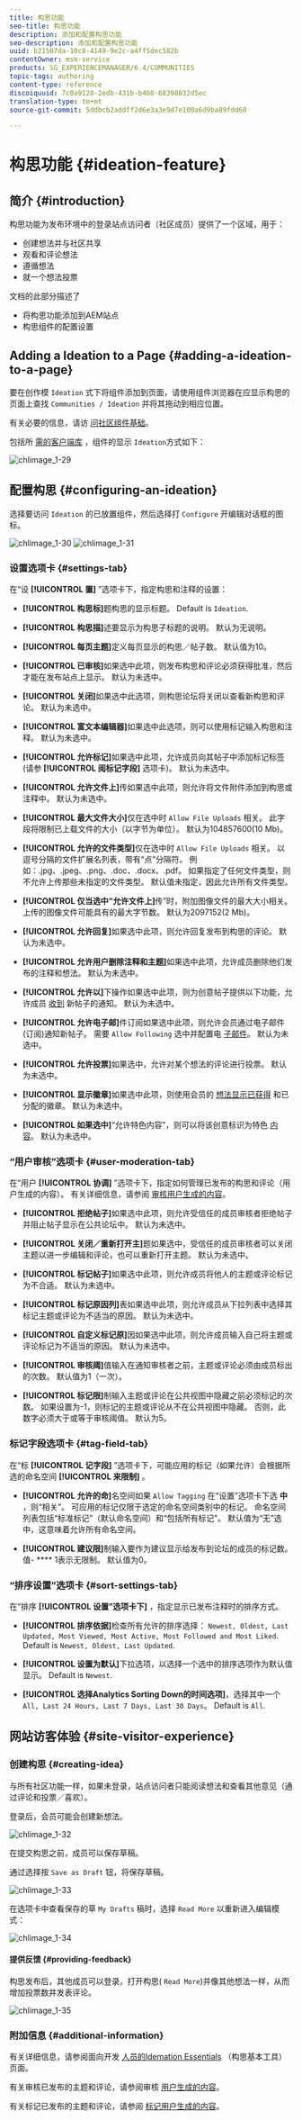 ```yaml
---
title: 构思功能
seo-title: 构思功能
description: 添加和配置构思功能
seo-description: 添加和配置构思功能
uuid: b21507da-10c8-4149-9e2c-a4ff5dec582b
contentOwner: msm-service
products: SG_EXPERIENCEMANAGER/6.4/COMMUNITIES
topic-tags: authoring
content-type: reference
discoiquuid: 7c0a9120-2edb-431b-b460-68398832d5ec
translation-type: tm+mt
source-git-commit: 5ddbcb2addff2d6e3a3e9d7e100a6d9ba89fdd60

---
```



# 构思功能 {#ideation-feature}

## 简介 {#introduction}

构思功能为发布环境中的登录站点访问者（社区成员）提供了一个区域，用于：

* 创建想法并与社区共享
* 观看和评论想法
* 遵循想法
* 就一个想法投票

文档的此部分描述了

* 将构思功能添加到AEM站点
* 构思组件的配置设置

## Adding a Ideation to a Page {#adding-a-ideation-to-a-page}

要在创作模 `Ideation` 式下将组件添加到页面，请使用组件浏览器在应显示构思的页面上查找 `Communities / Ideation` 并将其拖动到相应位置。

有关必要的信息，请访 [问社区组件基础](basics.md)。

包括所 [需的客户端库](ideation.md#essentials-for-client-side) ，组件的显示 `Ideation`方式如下：

![chlimage_1-29](assets/chlimage_1-29.png)

## 配置构思 {#configuring-an-ideation}

选择要访问 `Ideation` 的已放置组件，然后选择打 `Configure` 开编辑对话框的图标。

![chlimage_1-30](assets/chlimage_1-30.png) ![chlimage_1-31](assets/chlimage_1-31.png)

### 设置选项卡 {#settings-tab}

在“设 **[!UICONTROL 置]** ”选项卡下，指定构思和注释的设置：

* **[!UICONTROL 构思标]**&#x200B;题构思的显示标题。 Default is `Ideation`.

* **[!UICONTROL 构思描]**&#x200B;述要显示为构思子标题的说明。 默认为无说明。

* **[!UICONTROL 每页主题]**&#x200B;定义每页显示的构思／帖子数。 默认值为10。

* **[!UICONTROL 已审核]**&#x200B;如果选中此项，则发布构思和评论必须获得批准，然后才能在发布站点上显示。 默认为未选中。

* **[!UICONTROL 关闭]**&#x200B;如果选中此选项，则构思论坛将关闭以查看新构思和评论。 默认为未选中。

* **[!UICONTROL 富文本编辑器]**&#x200B;如果选中此选项，则可以使用标记输入构思和注释。 默认为未选中。

* **[!UICONTROL 允许标记]**&#x200B;如果选中此项，允许成员向其帖子中添加标记标签(请参 **[!UICONTROL 阅标记字段]** 选项卡)。 默认为未选中。

* **[!UICONTROL 允许文件上]**&#x200B;传如果选中此项，则允许将文件附件添加到构思或注释中。 默认为未选中。

* **[!UICONTROL 最大文件大小]**&#x200B;仅在选中时 `Allow File Uploads` 相关。 此字段将限制已上载文件的大小（以字节为单位）。 默认为104857600(10 Mb)。

* **[!UICONTROL 允许的文件类型]**&#x200B;仅在选中时 `Allow File Uploads` 相关。 以逗号分隔的文件扩展名列表，带有“点”分隔符。 例如：.jpg、.jpeg、.png、.doc、.docx、.pdf。 如果指定了任何文件类型，则不允许上传那些未指定的文件类型。 默认值未指定，因此允许所有文件类型。

* **[!UICONTROL 仅当选中“允许文件上]**&#x200B;传”时，附加图像文件的最大大小相关。 上传的图像文件可能具有的最大字节数。 默认为2097152(2 Mb)。

* **[!UICONTROL 允许回复]**&#x200B;如果选中此项，则允许回复发布到构思的评论。 默认为未选中。

* **[!UICONTROL 允许用户删除注释和主题]**&#x200B;如果选中此项，允许成员删除他们发布的注释和想法。 默认为未选中。

* **[!UICONTROL 允许以]**&#x200B;下操作如果选中此项，则为创意帖子提供以下功能，允许成员 [收到](notifications.md) 新帖子的通知。 默认为未选中。

* **[!UICONTROL 允许电子邮]**&#x200B;件订阅如果选中此项，则允许会员通过电子邮件(订阅[](subscriptions.md))通知新帖子。 需要 `Allow Following` 选中并配置电 [子邮件](email.md)。 默认为未选中。

* **[!UICONTROL 允许投票]**&#x200B;如果选中，允许对某个想法的评论进行投票。 默认为未选中。

* **[!UICONTROL 显示徽章]**&#x200B;如果选中此项，则使用会员的 [想法显示已获得](implementing-scoring.md) 和已分配的徽章。 默认为未选中。

* **[!UICONTROL 如果选中]**“允许特色内容”，则可以将该创意标识为特色 [内容](featured.md)。 默认为未选中。

### “用户审核”选项卡 {#user-moderation-tab}

在“用户 **[!UICONTROL 协调]** ”选项卡下，指定如何管理已发布的构思和评论（用户生成的内容）。 有关详细信息，请参阅 [审核用户生成的内容](moderate-ugc.md)。

* **[!UICONTROL 拒绝帖子]**&#x200B;如果选中此项，则允许受信任的成员审核者拒绝帖子并阻止帖子显示在公共论坛中。 默认为未选中。

* **[!UICONTROL 关闭／重新打开主]**&#x200B;题如果选中，受信任的成员审核者可以关闭主题以进一步编辑和评论，也可以重新打开主题。 默认为未选中。

* **[!UICONTROL 标记帖子]**&#x200B;如果选中此项，则允许成员将他人的主题或评论标记为不合适。 默认为未选中。

* **[!UICONTROL 标记原因列]**&#x200B;表如果选中此项，则允许成员从下拉列表中选择其标记主题或评论为不适当的原因。 默认为未选中。

* **[!UICONTROL 自定义标记原]**&#x200B;因如果选中此项，则允许成员输入自己将主题或评论标记为不适当的原因。 默认为未选中。

* **[!UICONTROL 审核阈]**&#x200B;值输入在通知审核者之前，主题或评论必须由成员标出的次数。 默认值为1（一次）。

* **[!UICONTROL 标记限]**&#x200B;制输入主题或评论在公共视图中隐藏之前必须标记的次数。 如果设置为-1，则标记的主题或评论从不在公共视图中隐藏。 否则，此数字必须大于或等于审核阈值。 默认为5。

### 标记字段选项卡 {#tag-field-tab}

在“标 **[!UICONTROL 记字段]** ”选项卡下，可能应用的标记（如果允许）会根据所选的命名空间 **[!UICONTROL 来限制]** 。

* **[!UICONTROL 允许的命]**&#x200B;名空间如果 `Allow Tagging` 在“设置”选项卡下选 **中** ，则“相关”。 可应用的标记仅限于选定的命名空间类别中的标记。 命名空间列表包括“标准标记”（默认命名空间）和“包括所有标记”。 默认值为“无”选中，这意味着允许所有命名空间。

* **[!UICONTROL 建议限]**&#x200B;制输入要作为建议显示给发布到论坛的成员的标记数。 值- **** 1表示无限制。 默认值为0。

### “排序设置”选项卡 {#sort-settings-tab}

在“排序 **[!UICONTROL 设置”选项卡下]** ，指定显示已发布注释时的排序方式。

* **[!UICONTROL 排序依据]**&#x200B;检查所有允许的排序选择： `Newest, Oldest, Last Updated, Most Viewed, Most Active, Most Followed and Most Liked`. Default is `Newest, Oldest, Last Updated`.

* **[!UICONTROL 设置为默认]**&#x200B;下拉选项，以选择一个选中的排序选项作为默认值显示。 Default is `Newest`.

* **[!UICONTROL 选择Analytics Sorting Down的时间选项]**，选择其中一个 `All, Last 24 Hours, Last 7 Days, Last 30 Days`。 Default is `All`.

## 网站访客体验 {#site-visitor-experience}

### 创建构思 {#creating-idea}

与所有社区功能一样，如果未登录，站点访问者只能阅读想法和查看其他意见（通过评论和投票／喜欢）。

登录后，会员可能会创建新想法。

![chlimage_1-32](assets/chlimage_1-32.png)

在提交构思之前，成员可以保存草稿。

通过选择按 `Save as Draft` 钮，将保存草稿。

![chlimage_1-33](assets/chlimage_1-33.png)

在选项卡中查看保存的草 `My Drafts` 稿时，选择 `Read More` 以重新进入编辑模式：

![chlimage_1-34](assets/chlimage_1-34.png)

#### 提供反馈 {#providing-feedback}

构思发布后，其他成员可以登录，打开构思( `Read More`)并像其他想法一样，从而增加投票数并发表评论。

![chlimage_1-35](assets/chlimage_1-35.png)

### 附加信息 {#additional-information}

有关详细信息，请参阅面向开发 [人员的Idemation Essentials](ideation.md) （构思基本工具）页面。

有关审核已发布的主题和评论，请参阅审核 [用户生成的内容](moderate-ugc.md)。

有关标记已发布的主题和评论，请参阅 [标记用户生成的内容](tag-ugc.md)。
